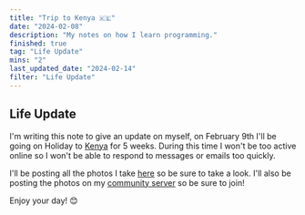 ```yaml
---
title: "Trip to Kenya 🇰🇪"
date: "2024-02-08"
description: "My notes on how I learn programming."
finished: true
tag: "Life Update"
mins: "2"
last_updated_date: "2024-02-14"
filter: "Life Update"
---
```


## Life Update

I'm writing this note to give an update on myself, on February 9th I'll be going on Holiday to [Kenya](https://en.wikipedia.org/wiki/Kenya) for 5 weeks. During this time I won't be too active online so I won't be able to respond to messages or emails too quickly.

I'll be posting all the photos I take [here]() so be sure to take a look. I'll also be posting the photos on my [community server](https://notnick.io/community) so be sure to join!

Enjoy your day! 😊

